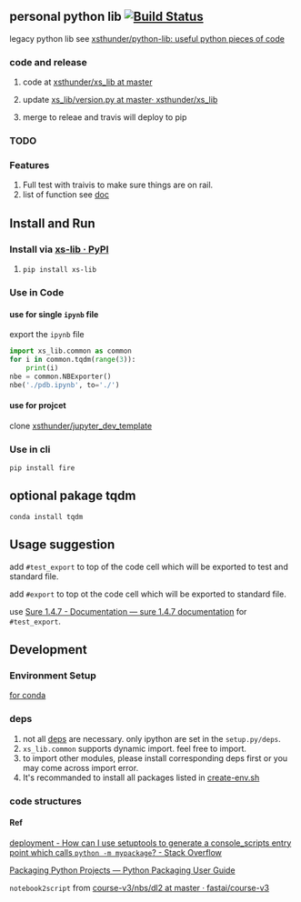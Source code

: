 personal python lib [![Build Status](https://travis-ci.com/xsthunder/xs_lib.svg?branch=master)](https://travis-ci.com/xsthunder/xs_lib)
------
legacy python lib see [xsthunder/python-lib: useful python pieces of code](https://github.com/xsthunder/python-lib)

### code and release

1. code at [xsthunder/xs_lib at master](https://github.com/xsthunder/xs_lib/tree/master)

2. update [xs_lib/version.py at master· xsthunder/xs_lib](https://github.com/xsthunder/xs_lib/blob/master/xs_lib/version.py)

3. merge to releae and travis will deploy to pip

### TODO
 
### Features

1. Full test with traivis to make sure things are on rail.
2. list of function see [doc](./doc/README.md)

## Install and Run

### Install via [xs-lib · PyPI](https://pypi.org/project/xs-lib/)

1. `pip install xs-lib`

### Use in Code

#### use for single `ipynb` file

export the `ipynb` file

```python
import xs_lib.common as common
for i in common.tqdm(range(3)):
    print(i)
nbe = common.NBExporter()
nbe('./pdb.ipynb', to='./')
```
#### use for projcet

clone [xsthunder/jupyter_dev_template](https://github.com/xsthunder/jupyter_dev_template)

### Use in cli

```
pip install fire
```

## optional pakage tqdm

```
conda install tqdm
```

## Usage suggestion

add `#test_export` to top of the code cell which will be exported to test and standard file.

add `#export` to top ot the code cell which will be exported to standard file.

use [Sure 1.4.7 - Documentation — sure 1.4.7 documentation](https://sure.readthedocs.io/en/latest/) for `#test_export`.

## Development

### Environment Setup

[for conda](./config/create-env.sh)

### deps

1. not all [deps](./config/create-env.sh) are necessary. only ipython are set in the `setup.py/deps`.
2. `xs_lib.common` supports dynamic import. feel free to import.
3. to import other modules, please install corresponding deps first or you may come across import error.
4. It's recommanded to install all packages listed in [create-env.sh](./config/create-env.sh)



### code structures



#### Ref 

[deployment - How can I use setuptools to generate a console_scripts entry point which calls `python -m mypackage`? - Stack Overflow](https://stackoverflow.com/questions/27784271/how-can-i-use-setuptools-to-generate-a-console-scripts-entry-point-which-calls)

[Packaging Python Projects — Python Packaging User Guide](http://packaging.python.org/tutorials/packaging-projects/)

`notebook2script` from [course-v3/nbs/dl2 at master · fastai/course-v3](https://github.com/fastai/course-v3/tree/master/nbs/dl2)
